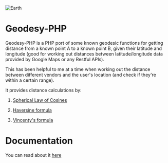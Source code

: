 
![Earth](https://www.mkompf.com/gps/images/sphere2.png)


Geodesy-PHP
=============

Geodesy-PHP is a PHP port of some known geodesic functions for getting distance from a known point A to a known point B, given their latitude and longitude (good for working out distances between latitude/longitude data provided by Google Maps or any Restful APIs).

This has been helpful to me at a time when working out the distance between different vendors and the user's location (and check if they're within a certain range).

It provides distance calculations by:

1. [Spherical Law of Cosines](https://en.wikipedia.org/wiki/Spherical_law_of_cosines) 

2. [Haversine formula](https://en.wikipedia.org/wiki/Haversine_formula)

3. [Vincenty's formula](https://en.wikipedia.org/wiki/Vincenty%27s_formulae)


Documentation
=============

You can read about it [here](https://myth-of-sissyphus.blogspot.com/2018/04/geodesyphp-great-earth-distance-library.html)